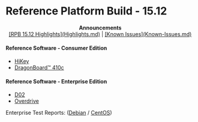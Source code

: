 # Reference Platform Build - 15.12

<p align="center">
  <b>Announcements</b><br>
  <a href="#">[RPB 15.12 Highlights](Highlights.md)</a> |
  <a href="#">[Known Issues](Known-Issues.md)</a>
  <br>

#### Reference Software - Consumer Edition
- [HiKey](ConsumerEdition/HiKey/README.md)
- [DragonBoard™ 410c](ConsumerEdition/DragonBoard-410c/README.md)

#### Reference Software - Enterprise Edition
- [D02](EnterpriseEdition/D02/README.md)
- [Overdrive](EnterpriseEdition/Overdrive/README.md)

Enterprise Test Reports: ([Debian](https://builds.96boards.org/releases/reference-platform/components/debian-installer/15.12/EE-Debian-RPB-16.03-TestReport.pdf) / [CentOS](https://builds.96boards.org/releases/reference-platform/components/centos-installer/15.12/EE-CentOS-RPB-16.03-TestReport.pdf))
